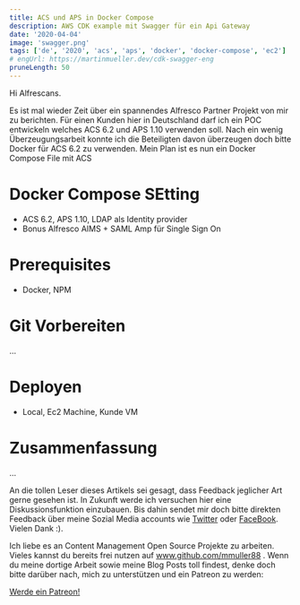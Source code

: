 ```yaml
---
title: ACS und APS in Docker Compose
description: AWS CDK example mit Swagger für ein Api Gateway
date: '2020-04-04'
image: 'swagger.png'
tags: ['de', '2020', 'acs', 'aps', 'docker', 'docker-compose', 'ec2']
# engUrl: https://martinmueller.dev/cdk-swagger-eng
pruneLength: 50
---
```


Hi Alfrescans.

Es ist mal wieder Zeit über ein spannendes Alfresco Partner Projekt von mir zu berichten. Für einen Kunden hier in Deutschland darf ich ein POC entwickeln welches ACS 6.2 und APS 1.10 verwenden soll. Nach ein wenig Überzeugungsarbeit konnte ich die Beteiligten davon überzeugen doch bitte Docker für ACS 6.2 zu verwenden. Mein Plan ist es nun ein Docker Compose File mit ACS 

# Docker Compose SEtting
* ACS 6.2, APS 1.10, LDAP als Identity provider
* Bonus Alfresco AIMS + SAML Amp für Single Sign On

# Prerequisites
* Docker, NPM

# Git Vorbereiten
...

# Deployen
* Local, Ec2 Machine, Kunde VM

# Zusammenfassung
...

An die tollen Leser dieses Artikels sei gesagt, dass Feedback jeglicher Art gerne gesehen ist. In Zukunft werde ich versuchen hier eine Diskussionsfunktion einzubauen. Bis dahin sendet mir doch bitte direkten Feedback über meine Sozial Media accounts wie [Twitter](https://twitter.com/MartinMueller_) oder [FaceBook](https://www.facebook.com/martin.muller.10485). Vielen Dank :).

Ich liebe es an Content Management Open Source Projekte zu arbeiten. Vieles kannst du bereits frei nutzen auf www.github.com/mmuller88 . Wenn du meine dortige Arbeit sowie meine Blog Posts toll findest, denke doch bitte darüber nach, mich zu unterstützen und ein Patreon zu werden:

<a href="https://www.patreon.com/bePatron?u=29010217" data-patreon-widget-type="become-patron-button">Werde ein Patreon!</a><script async src="https://c6.patreon.com/becomePatronButton.bundle.js"></script>
